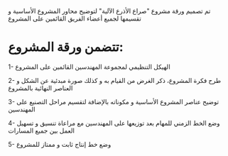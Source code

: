  
 تم تصميم ورقة مشروع "صراع الأذرع الآلية" لتوضيح محاور المشروع الأساسية و تقسيمها لجميع أعضاء الفريق القائمين على المشروع

# تتضمن ورقة المشروع:
1- الهيكل التنظيمي لمجموعة المهندسين القائمين على المشروع

2- طرح فكرة المشروع، ذكر الغرض من القيام به و كذلك صورة مبدئية عن الشكل و العناصر النهائية بالمشروع

3- توضيح عناصر المشروع الأساسية و مكوناته بالإضافة لتقسيم مراحل التصنيع على المهندسين 

4- وضع الخط الزمني للمهام بعد توزيعها على المهندسين مع مراعاة تنسيق و تسهيل العمل بين جميع المسارات

5- وضع خط إنتاج ثابت و ممتاز للمشروع 
